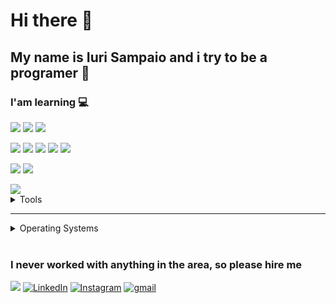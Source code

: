 # Hi there 👋
## My name is Iuri Sampaio and i try to be a programer 🤙

### I'am learning 💻

<img src="https://img.shields.io/badge/HTML5-ff7851" /> <img src="https://img.shields.io/badge/CSS3-44b2fb" /> <img src="https://img.shields.io/badge/JavaScript -ffc742" /> 

<img src="https://img.shields.io/badge/Python -0000af" />  <img src="https://img.shields.io/badge/Kotlin -1cc4b4" /> <img src="https://img.shields.io/badge/PHP -00faff" /> <img src="https://img.shields.io/badge/Java -FF0000" />  <img src="https://img.shields.io/badge/C -Da0500" />

<img src="https://img.shields.io/badge/MySql -aaa0af" /> <img src="https://img.shields.io/badge/sqlite -aa30af" />

<img src="https://img.shields.io/badge/ShellScripting -00ff00" />

<details>
	<summary>Tools</summary>
	<ul>
    	<li>Visual Studio Code</li>
		  <li>Android Studio</li>
      <li>Visual Studio</li>
      <li>PyCharm</li>
		  <li>Sublime text</li>
		  <li>Vim</li>  
  </ul>

</details>
<hr>
<details>
	<summary>Operating Systems</summary>
	<ul>
		    <li>Windows Server</li>
        <li>Debian</li>
        <li>Ubuntu</li>
        <li>Kali</li>
        <li>Windows</li>
	</ul>
</details>

</br>

### I never worked with anything in the area, so please hire me

<a href="#"><img src="https://img.shields.io/badge/🔽Download_My_CV-002366"/></a>
<a href="https://www.linkedin.com/in/iuri-sampaio/"><img src="https://img.shields.io/badge/LinkedIn-%230077B5.svg?&style=flat-square&logo=linkedin&logoColor=white" alt="LinkedIn"></a>
<a href="https://www.instagram.com/iuri__s/"><img src="https://img.shields.io/badge/Instagram-%23E4405F.svg?&style=flat-square&logo=instagram&logoColor=white" alt="Instagram"></a>
<a href="https://www.gmail.com/iurisampaio18@gmail.com"><img src="https://img.shields.io/badge/Gmail-%23E4405F.svg?&style=flat-square&logo=gmail&logoColor=white" alt="gmail"></a>
